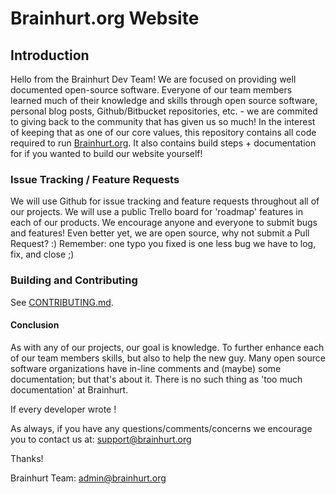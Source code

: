 # Brainhurt.org Website

## Introduction
Hello from the Brainhurt Dev Team! We are focused on providing well documented open-source software. Everyone of our team members learned much of their knowledge and skills through open source software, personal blog posts, Github/Bitbucket repositories, etc. - we are commited to giving back to the community that has given us so much! In the interest of keeping that as one of our core values, this repository contains all code required to run [Brainhurt.org](https://brainhurt.org). It also contains build steps + documentation for if you wanted to build our website yourself! 

### Issue Tracking / Feature Requests 
We will use Github for issue tracking and feature requests throughout all of our projects. We will use a public Trello board for 'roadmap' features in each of our products. We encourage anyone and everyone to submit bugs and features! Even better yet, we are open source, why not submit a Pull Request? :) Remember: one typo you fixed is one less bug we have to log, fix, and close ;)


### Building and Contributing 

See [CONTRIBUTING.md](/CONTRIBUTING.md).

#### Conclusion
As with any of our projects, our goal is knowledge. To further enhance each of our team members skills, but also to help the new guy.  Many open source software organizations have in-line comments and (maybe) some documentation; but that's about it.  There is no such thing as 'too much documentation' at Brainhurt. 

If every developer wrote ! 

As always, if you have any questions/comments/concerns we encourage you to contact us at: support@brainhurt.org

Thanks!

Brainhurt Team:
admin@brainhurt.org